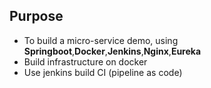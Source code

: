 ## Purpose
* To build a micro-service demo, using **Springboot**,**Docker**,**Jenkins**,**Nginx**,**Eureka**
* Build infrastructure on docker
* Use jenkins build CI (pipeline as code)
